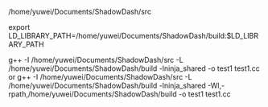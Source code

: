 /home/yuwei/Documents/ShadowDash/src

export LD_LIBRARY_PATH=/home/yuwei/Documents/ShadowDash/build:$LD_LIBRARY_PATH

g++ -I /home/yuwei/Documents/ShadowDash/src -L /home/yuwei/Documents/ShadowDash/build -lninja_shared -o test1 test1.cc
or
g++ -I /home/yuwei/Documents/ShadowDash/src -L /home/yuwei/Documents/ShadowDash/build -lninja_shared -Wl,-rpath,/home/yuwei/Documents/ShadowDash/build -o test1 test1.cc